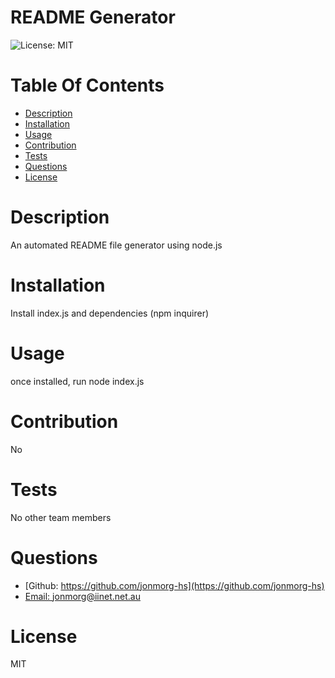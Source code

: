 # README Generator
  ![License: MIT](https://img.shields.io/badge/License-MIT-yellow.svg)
# Table Of Contents
* [Description](#description)
* [Installation](#installation)
* [Usage](#usage)
* [Contribution](#contribution)
* [Tests](#test)
* [Questions](#questions)
* [License](#license)
# Description
An automated README file generator using node.js
# Installation
Install index.js and dependencies (npm inquirer)
# Usage
once installed, run node index.js
# Contribution
No
# Tests
No other team members
# Questions
* [Github: https://github.com/jonmorg-hs](https://github.com/jonmorg-hs)
* [Email: jonmorg@iinet.net.au](mailto:jonmorg@iinet.net.au)
# License
MIT
